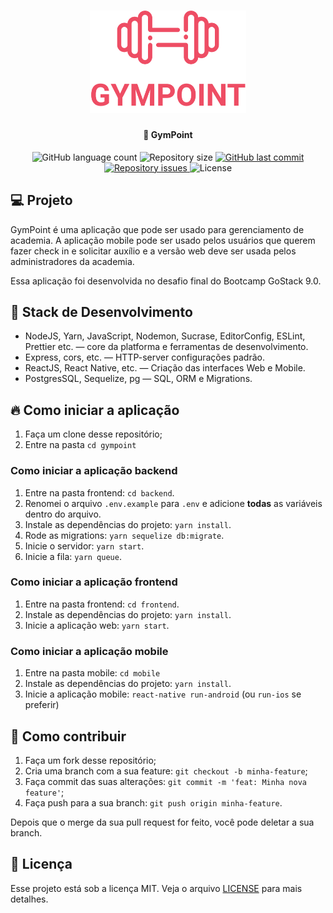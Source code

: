 <h1 align="center">
  <img alt="GymPoint" title="#GymPoint" src=".github/logo.png" width="250px" />
</h1>

<h4 align="center">
  🚀 GymPoint
</h4>

<p align="center">
  <img alt="GitHub language count" src="https://img.shields.io/github/languages/count/lucianotavernard/gostack-gympoint">

  <img alt="Repository size" src="https://img.shields.io/github/repo-size/lucianotavernard/gostack-gympoint">

  <a href="https://github.com/lucianotavernard/gostack-gympoint/commits/master">
    <img alt="GitHub last commit" src="https://img.shields.io/github/last-commit/lucianotavernard/gostack-gympoint">
  </a>

  <a href="https://github.com/lucianotavernard/gostack-gympoint/issues">
    <img alt="Repository issues" src="https://img.shields.io/github/issues/lucianotavernard/gostack-gympoint">
  </a>

  <img alt="License" src="https://img.shields.io/badge/license-MIT-brightgreen">
</p>

## 💻 Projeto

GymPoint é uma aplicação que pode ser usado para gerenciamento de academia. A aplicação mobile pode ser usado pelos usuários que querem fazer check in e solicitar auxílio e a versão web deve ser usada pelos administradores da academia.

Essa aplicação foi desenvolvida no desafio final do Bootcamp GoStack 9.0.

## 🚀 Stack de Desenvolvimento

- NodeJS, Yarn, JavaScript, Nodemon, Sucrase, EditorConfig, ESLint, Prettier etc. — core da platforma e ferramentas de desenvolvimento.
- Express, cors, etc. — HTTP-server configurações padrão.
- ReactJS, React Native, etc. — Criação das interfaces Web e Mobile.
- PostgresSQL, Sequelize, pg — SQL, ORM e Migrations.

## 🔥 Como iniciar a aplicação

1. Faça um clone desse repositório;
2. Entre na pasta `cd gympoint`

### Como iniciar a aplicação backend

1. Entre na pasta frontend: `cd backend`.
2. Renomei o arquivo `.env.example` para `.env` e adicione **todas** as variáveis dentro do arquivo.
3. Instale as dependências do projeto: `yarn install`.
4. Rode as migrations: `yarn sequelize db:migrate`.
5. Inicie o servidor: `yarn start`.
6. Inicie a fila: `yarn queue`.

### Como iniciar a aplicação frontend

1. Entre na pasta frontend: `cd frontend`.
2. Instale as dependências do projeto: `yarn install`.
3. Inicie a aplicação web: `yarn start`.

### Como iniciar a aplicação mobile

1. Entre na pasta mobile: `cd mobile`
2. Instale as dependências do projeto: `yarn install`.
3. Inicie a aplicação mobile: `react-native run-android` (ou `run-ios` se preferir)

## 🤔 Como contribuir

1. Faça um fork desse repositório;
2. Cria uma branch com a sua feature: `git checkout -b minha-feature`;
3. Faça commit das suas alterações: `git commit -m 'feat: Minha nova feature'`;
4. Faça push para a sua branch: `git push origin minha-feature`.

Depois que o merge da sua pull request for feito, você pode deletar a sua branch.

## 📝 Licença

Esse projeto está sob a licença MIT. Veja o arquivo [LICENSE](LICENSE.md) para mais detalhes.
